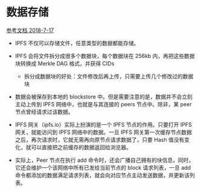 # 数据存储

[参考文档 2018-7-17](https://cloud.tencent.com/developer/news/277198)

- IPFS 不仅可以存储文件，任意类型的数据都能存储。

- IPFS 会将文件拆分成很多个数据块，每个数据块在 256kb 内，再把这些数据块转换成 Merkle DAG 格式，并获得 CIDs
  - 拆分成数据块的好处：文件修改后再上传，只需要上传几个修改过的数据块
- 数据会被保存到本地的 blockstore 中。但是需要注意的是，数据并不会立刻主动上传到 IPFS 网络中，也就是与其连接的 peers 节点中。除非，某 peer 节点曾经请求过该数据。
- IPFS 网关（ipfs.io）实际上扮演的是一个 IPFS 节点的作用。只要打开 IPFS 网关，就能访问到 IPFS 网络中的数据。一旦 IPFS 网关第一次缓存节点数据之后，再次请求时，它就无需再向原节点请求数据了，只要 Hash 值没有变化，就可以直接把之前缓存的数据返回给浏览器。
- 实际上，Peer 节点在执行 add 命令时，还会广播自己拥有的块信息，同时，它还会维护一个该网络中所有已发给当前节点的 block 请求列表，一旦 add 命令都添加的数据满足请求列表，就会向对应节点主动发送数据，并更新该列表。
